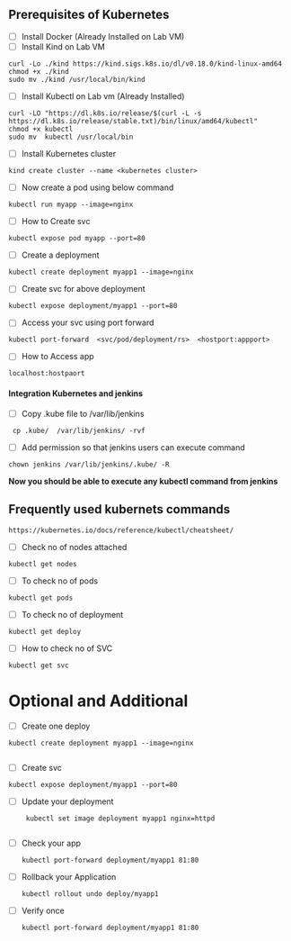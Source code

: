 ## Prerequisites of Kubernetes
- [ ] Install Docker (Already Installed on Lab VM)
- [ ] Install Kind on Lab VM

```
curl -Lo ./kind https://kind.sigs.k8s.io/dl/v0.18.0/kind-linux-amd64
chmod +x ./kind
sudo mv ./kind /usr/local/bin/kind
```

- [ ] Install Kubectl on Lab vm (Already Installed)

```
curl -LO "https://dl.k8s.io/release/$(curl -L -s https://dl.k8s.io/release/stable.txt)/bin/linux/amd64/kubectl"
chmod +x kubectl
sudo mv  kubectl /usr/local/bin
```
- [ ] Install Kubernetes cluster

```
kind create cluster --name <kubernetes cluster>
```

- [ ] Now create a pod using below command

```
kubectl run myapp --image=nginx
```
- [ ] How to Create svc

```
kubectl expose pod myapp --port=80
```
- [ ] Create a deployment

```
kubectl create deployment myapp1 --image=nginx
```
- [ ] Create svc for above deployment 

```
kubectl expose deployment/myapp1 --port=80
```

- [ ]  Access your svc using port forward 

```
kubectl port-forward  <svc/pod/deployment/rs>  <hostport:appport>
```

- [ ] How to Access app
```
localhost:hostpaort
```

#### Integration Kubernetes and jenkins 


- [ ] Copy .kube file to /var/lib/jenkins

```
 cp .kube/  /var/lib/jenkins/ -rvf 
 ```
 - [ ] Add permission so that jenkins users can execute command

```
chown jenkins /var/lib/jenkins/.kube/ -R
```

**Now you should be able to execute any kubectl command from jenkins**




## Frequently used kubernets commands
 ```
 https://kubernetes.io/docs/reference/kubectl/cheatsheet/
 ```
 - [ ] Check no of nodes attached

```
kubectl get nodes
```
- [ ] To check no of pods

```
kubectl get pods
```
- [ ] To check no of deployment

```
kubectl get deploy
```
- [ ] How to check no of SVC

```
kubectl get svc
```


# Optional and Additional
- [ ] Create one deploy

```
kubectl create deployment myapp1 --image=nginx
     
 ```
 - [ ] Create svc 
 
  ```
  kubectl expose deployment/myapp1 --port=80
  ```
 - [ ] Update your deployment
   ```
    kubectl set image deployment myapp1 nginx=httpd
    
    ```
 - [ ] Check your app
     
    ```
   kubectl port-forward deployment/myapp1 81:80
    ```
 - [ ] Rollback your Application
    ```
   kubectl rollout undo deploy/myapp1
    ```
 - [ ] Verify once
    ```
   kubectl port-forward deployment/myapp1 81:80
    ```

